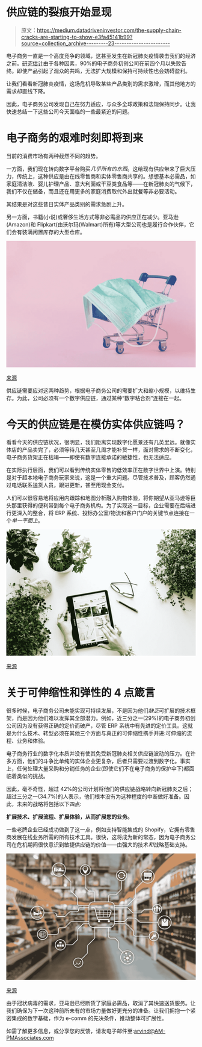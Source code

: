 # 供应链的裂痕开始显现

> 原文：<https://medium.datadriveninvestor.com/the-supply-chain-cracks-are-starting-to-show-e3fa45141b99?source=collection_archive---------23----------------------->

电子商务一直是一个高度竞争的领域，这甚至发生在新冠肺炎疫情袭击我们的经济之前。[研究估计](https://internetretailing.net/industry/industry/90-of-e-commerce-start-ups-end-in-failure-within-the-first-120-days-19930)由于各种因素，90%的电子商务初创公司在前四个月以失败告终。即使产品引起了观众的共鸣，无法扩大规模和保持可持续性也会妨碍盈利。

让我们看看新冠肺炎疫情，这场危机导致某些产品类别的需求激增，而其他地方的需求却直线下降。

因此，电子商务公司发现自己在努力适应，与众多全球政策和法规保持同步。让我快速总结一下这些公司今天面临的一些最紧迫的问题。

# 电子商务的艰难时刻即将到来

当前的消费市场有两种截然不同的趋势。

一方面，我们现在转向数字平台购买*几乎所有的东西*。这给现有供应带来了巨大压力，传统上，这种供应是由在线零售商和实体零售商共享的。想想基本必需品，如家庭清洁液、婴儿护理产品、意大利面或干豆类食品等——在新冠肺炎的气候下，我们不仅在储备，而且还在用更多的家庭消费取代外出就餐等非必要活动。

其结果是对这些昔日实体产品类别的需求急剧上升。

另一方面，书籍(小说)或奢侈生活方式等非必需品的供应正在减少。亚马逊(Amazon)和 Flipkart(由沃尔玛(Walmart)所有)等大型公司也是履行合作伙伴，它们会有装满闲置库存的大型仓库。

![](img/2a724c4e91bf9bf4adf5c0fd46892569.png)

[来源](https://unsplash.com/photos/EDztlsQAEIY)

供应链需要应对这两种趋势，根据电子商务公司的需要扩大和缩小规模，以维持生存。为此，公司必须有一个数字供应链，通过某种“数字粘合剂”连接在一起。

# 今天的供应链是在模仿实体供应链吗？

看看今天的供应链状况，很明显，我们距离实现数字化愿景还有几英里远。就像实体店的产品卖完了，必须等待几天甚至几周才能补货一样，面对需求的不断变化，电子商务货架正在枯竭——即使有数字连接承诺的敏捷性，也无法适应。

在实际执行层面，我们可以看到传统实体零售的低效率正在数字世界中上演。特别是对于超本地电子商务玩家来说，这是一个重大问题。尽管技术普及，顾客仍然通过电话联系送货人员，跟进更新，甚至用现金支付。

人们可以很容易地将应用内跟踪和地图分析融入购物体验，将你期望从亚马逊等巨头那里获得的便利带到每个电子商务机构。为了实现这一目标，企业需要在后端进行更深入的整合，将 ERP 系统、投标办公室/物流和客户门户的关键节点连接在一个*单一平面上*。

![](img/9f4228136e055281330450f19871bd01.png)

[来源](https://unsplash.com/photos/W1B2LpQOBxA)

# 关于可伸缩性和弹性的 4 点箴言

很多时候，电子商务公司未能实现可持续发展，不是因为他们*缺乏*可扩展的技术框架，而是因为他们难以发挥其全部潜力。例如，近三分之一(29%)的电子商务初创公司因为没有获得正确的定价而破产，尽管 ERP 系统中有先进的定价工具。这就是为什么技术、转型必须在其他三个方面与真正的可伸缩性携手并进:可伸缩的流程、业务和体验。

电子商务行业的数字化本质并没有使其免受新冠肺炎相关供应链波动的压力。在许多方面，他们的斗争比单纯的实体企业更复杂，后者只需要过渡到数字化。事实上，任何处理大量采购和分销任务的企业(即使它们不在电子商务的保护伞下)都面临着类似的挑战。

因此，毫不奇怪，超过 42%的公司计划将他们的供应链战略转向新冠肺炎之后；超过三分之一(34.7%)的人表示，他们根本没有为这种程度的中断做好准备。因此，未来的战略将包括以下四点:

**扩展技术、扩展流程、扩展体验，从而扩展您的业务。**

一些老牌企业已经成功做到了这一点，例如支持智能集成的 Shopify，它拥有零售商发展在线业务所需的所有技术工具。很快，这将成为新的常态，因为电子商务公司在危机期间很快意识到敏捷供应链的价值——由强大的技术*和*战略基础支持。

![](img/48205b0dc2cee1ff4cd0aa958d5dbe0b.png)

[来源](https://unsplash.com/photos/49E1OTngM5s)

由于冠状病毒的需求，亚马逊已经断货了家庭必需品，取消了其快速送货服务。让我们确保为下一次这种前所未有的市场力量做好更充分的准备。让我们拥抱一个紧密集成的数字基础，作为 e-comm 的先决条件，推动整体可扩展性。

如需了解更多信息，或分享您的反馈，请发电子邮件至:arvind@AM-PMAssociates.com